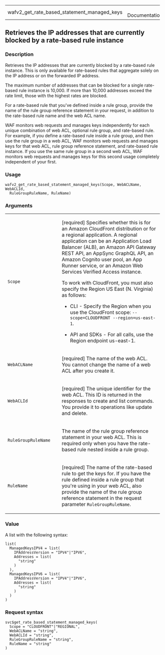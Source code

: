 <table style="width: 100%;">
<tbody>
<tr class="odd">
<td>wafv2_get_rate_based_statement_managed_keys</td>
<td style="text-align: right;">R Documentation</td>
</tr>
</tbody>
</table>

## Retrieves the IP addresses that are currently blocked by a rate-based rule instance

### Description

Retrieves the IP addresses that are currently blocked by a rate-based
rule instance. This is only available for rate-based rules that
aggregate solely on the IP address or on the forwarded IP address.

The maximum number of addresses that can be blocked for a single
rate-based rule instance is 10,000. If more than 10,000 addresses exceed
the rate limit, those with the highest rates are blocked.

For a rate-based rule that you've defined inside a rule group, provide
the name of the rule group reference statement in your request, in
addition to the rate-based rule name and the web ACL name.

WAF monitors web requests and manages keys independently for each unique
combination of web ACL, optional rule group, and rate-based rule. For
example, if you define a rate-based rule inside a rule group, and then
use the rule group in a web ACL, WAF monitors web requests and manages
keys for that web ACL, rule group reference statement, and rate-based
rule instance. If you use the same rule group in a second web ACL, WAF
monitors web requests and manages keys for this second usage completely
independent of your first.

### Usage

    wafv2_get_rate_based_statement_managed_keys(Scope, WebACLName, WebACLId,
      RuleGroupRuleName, RuleName)

### Arguments

<table>
<colgroup>
<col style="width: 35%" />
<col style="width: 65%" />
</colgroup>
<tbody>
<tr class="odd">
<td><code
id="wafv2_get_rate_based_statement_managed_keys_:_Scope">Scope</code></td>
<td><p>[required] Specifies whether this is for an Amazon CloudFront
distribution or for a regional application. A regional application can
be an Application Load Balancer (ALB), an Amazon API Gateway REST API,
an AppSync GraphQL API, an Amazon Cognito user pool, an App Runner
service, or an Amazon Web Services Verified Access instance.</p>
<p>To work with CloudFront, you must also specify the Region US East (N.
Virginia) as follows:</p>
<ul>
<li><p>CLI - Specify the Region when you use the CloudFront scope:
<code>--scope=CLOUDFRONT --region=us-east-1</code>.</p></li>
<li><p>API and SDKs - For all calls, use the Region endpoint
us-east-1.</p></li>
</ul></td>
</tr>
<tr class="even">
<td><code
id="wafv2_get_rate_based_statement_managed_keys_:_WebACLName">WebACLName</code></td>
<td><p>[required] The name of the web ACL. You cannot change the name of
a web ACL after you create it.</p></td>
</tr>
<tr class="odd">
<td><code
id="wafv2_get_rate_based_statement_managed_keys_:_WebACLId">WebACLId</code></td>
<td><p>[required] The unique identifier for the web ACL. This ID is
returned in the responses to create and list commands. You provide it to
operations like update and delete.</p></td>
</tr>
<tr class="even">
<td><code
id="wafv2_get_rate_based_statement_managed_keys_:_RuleGroupRuleName">RuleGroupRuleName</code></td>
<td><p>The name of the rule group reference statement in your web ACL.
This is required only when you have the rate-based rule nested inside a
rule group.</p></td>
</tr>
<tr class="odd">
<td><code
id="wafv2_get_rate_based_statement_managed_keys_:_RuleName">RuleName</code></td>
<td><p>[required] The name of the rate-based rule to get the keys for.
If you have the rule defined inside a rule group that you're using in
your web ACL, also provide the name of the rule group reference
statement in the request parameter
<code>RuleGroupRuleName</code>.</p></td>
</tr>
</tbody>
</table>

### Value

A list with the following syntax:

    list(
      ManagedKeysIPV4 = list(
        IPAddressVersion = "IPV4"|"IPV6",
        Addresses = list(
          "string"
        )
      ),
      ManagedKeysIPV6 = list(
        IPAddressVersion = "IPV4"|"IPV6",
        Addresses = list(
          "string"
        )
      )
    )

### Request syntax

    svc$get_rate_based_statement_managed_keys(
      Scope = "CLOUDFRONT"|"REGIONAL",
      WebACLName = "string",
      WebACLId = "string",
      RuleGroupRuleName = "string",
      RuleName = "string"
    )
